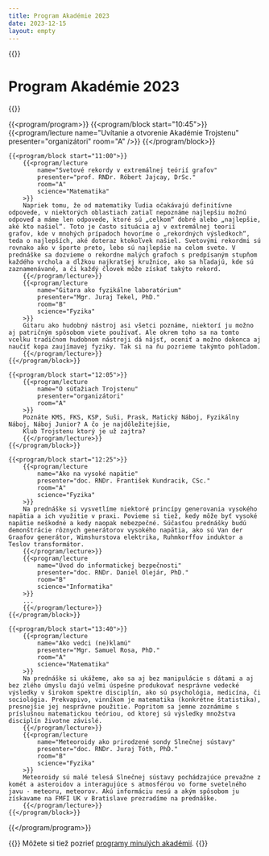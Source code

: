 ```yaml
---
title: Program Akadémie 2023
date: 2023-12-15
layout: empty
---
```


{{<prose class="py-10 sm:py-16">}}
# Program Akadémie 2023
{{</prose>}}

{{<program/program>}}
    {{<program/block start="10:45">}}
        {{<program/lecture
            name="Uvítanie a otvorenie Akadémie Trojstenu"
            presenter="organizátori"
            room="A"
        />}}
    {{</program/block>}}

    {{<program/block start="11:00">}}
        {{<program/lecture
            name="Svetové rekordy v extremálnej teórií grafov"
            presenter="prof. RNDr. Róbert Jajcay, DrSc."
            room="A"
            science="Matematika"
        >}}
        Napriek tomu, že od matematiky ľudia očakávajú definitívne odpovede, v niektorých oblastiach zatiaľ nepoznáme najlepšiu možnú odpoveď a máme len odpovede, ktoré sú „celkom“ dobré alebo „najlepšie, aké kto našiel“. Toto je často situácia aj v extremálnej teorií grafov, kde v mnohých prípadoch hovoríme o „rekordných výsledkoch“, teda o najlepších, aké doteraz ktokoľvek našiel. Svetovými rekordmi sú rovnako ako v športe preto, lebo sú najlepšie na celom svete. V prednáške sa dozvieme o rekordne malých grafoch s predpísaným stupňom každého vrchola a dĺžkou najkratšej kružnice, ako sa hľadajú, kde sú zaznamenávané, a či každý človek môže získať takýto rekord.
        {{</program/lecture>}}
        {{<program/lecture
            name="Gitara ako fyzikálne laboratórium"
            presenter="Mgr. Juraj Tekel, PhD."
            room="B"
            science="Fyzika"
        >}}
        Gitaru ako hudobný nástroj asi všetci poznáme, niektorí ju možno aj patričným spôsobom viete používať. Ale okrem toho sa na tomto vcelku tradičnom hudobnom nástroji dá nájsť, oceniť a možno dokonca aj naučiť kopa zaujímavej fyziky. Tak si na ňu pozrieme takýmto pohľadom.
        {{</program/lecture>}}
    {{</program/block>}}

    {{<program/block start="12:05">}}
        {{<program/lecture
            name="O súťažiach Trojstenu"
            presenter="organizátori"
            room="A"
        >}}
        Poznáte KMS, FKS, KSP, Suši, Prask, Matický Náboj, Fyzikálny Náboj, Náboj Junior? A čo je najdôležitejšie,
        Klub Trojstenu ktorý je už zajtra?
        {{</program/lecture>}}
    {{</program/block>}}

    {{<program/block start="12:25">}}
        {{<program/lecture
            name="Ako na vysoké napätie"
            presenter="doc. RNDr. František Kundracik, CSc."
            room="A"
            science="Fyzika"
        >}}
        Na prednáške si vysvetlíme niektoré princípy generovania vysokého napätia a ich využitie v praxi. Povieme si tiež, kedy môže byť vysoké napätie neškodné a kedy naopak nebezpečné. Súčasťou prednášky budú demonštrácie rôznych generátorov vysokého napätia, ako sú Van der Graafov generátor, Wimshurstova elektrika, Ruhmkorffov induktor a Teslov transformátor.
        {{</program/lecture>}}
        {{<program/lecture
            name="Úvod do informatickej bezpečnosti"
            presenter="doc. RNDr. Daniel Olejár, PhD."
            room="B"
            science="Informatika"
        >}}
        ...
        {{</program/lecture>}}
    {{</program/block>}}

    {{<program/block start="13:40">}}
        {{<program/lecture
            name="Ako vedci (ne)klamú"
            presenter="Mgr. Samuel Rosa, PhD."
            room="A"
            science="Matematika"
        >}}
        Na prednáške si ukážeme, ako sa aj bez manipulácie s dátami a aj bez zlého úmyslu dajú veľmi úspešne produkovať nesprávne vedecké výsledky v širokom spektre disciplín, ako sú psychológia, medicína, či sociológia. Prekvapivo, vinníkom je matematika (konkrétne štatistika), presnejšie jej nesprávne použitie. Popritom sa jemne zoznámime s príslušnou matematickou teóriou, od ktorej sú výsledky množstva disciplín životne závislé.
        {{</program/lecture>}}
        {{<program/lecture
            name="Meteoroidy ako prirodzené sondy Slnečnej sústavy"
            presenter="doc. RNDr. Juraj Tóth, PhD."
            room="B"
            science="Fyzika"
        >}}
        Meteoroidy sú malé telesá Slnečnej sústavy pochádzajúce prevažne z komét a asteroidov a interagujúce s atmosférou vo forme svetelného javu - meteoru, meteorov. Akú informáciu nesú a akým spôsobom ju získavame na FMFI UK v Bratislave prezradíme na prednáške.
        {{</program/lecture>}}
    {{</program/block>}}
{{</program/program>}}

{{<prose class="py-10 sm:py-16">}}
Môžete si tiež pozrieť [programy minulých akadémií](/program/).
{{</prose>}}
